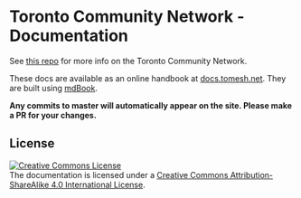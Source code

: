# Toronto Community Network - Documentation

See [this repo](https://github.com/tomeshnet/toronto-community-network) for more info on the Toronto Community Network.

These docs are available as an online handbook at [docs.tomesh.net](https://docs.tomesh.net/). They are built using [mdBook](https://github.com/rust-lang/mdBook).

**Any commits to master will automatically appear on the site. Please make a PR for your changes.**

## License

<a rel="license" href="https://creativecommons.org/licenses/by-sa/4.0/"><img alt="Creative Commons License" style="border-width:0" src="https://i.creativecommons.org/l/by-sa/4.0/88x31.png" /></a><br />The documentation is licensed under a <a rel="license" href="https://creativecommons.org/licenses/by-sa/4.0/">Creative Commons Attribution-ShareAlike 4.0 International License</a>.
